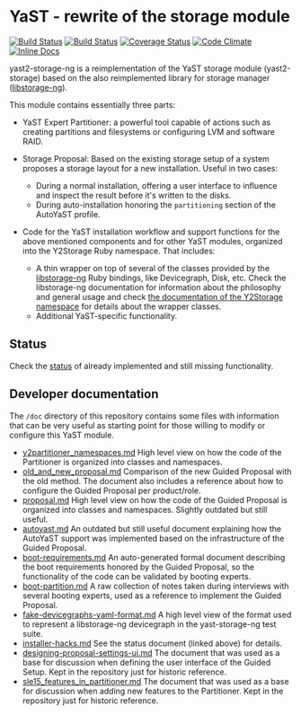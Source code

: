 # YaST - rewrite of the storage module

[![Build Status](https://travis-ci.org/yast/yast-storage-ng.svg?branch=master)](https://travis-ci.org/yast/yast-storage-ng)
[![Build Status](https://api.cirrus-ci.com/github/yast/yast-storage-ng.svg?branch=master)](https://cirrus-ci.com/github/yast/yast-storage-ng/master)
[![Coverage Status](https://img.shields.io/coveralls/yast/yast-storage-ng/master.svg)](https://coveralls.io/github/yast/yast-storage-ng?branch=master)
[![Code
Climate](https://codeclimate.com/github/yast/yast-storage-ng/badges/gpa.svg)](https://codeclimate.com/github/yast/yast-storage-ng)
[![Inline
Docs](http://inch-ci.org/github/yast/yast-storage-ng.png?branch=master)](http://inch-ci.org/github/yast/yast-storage-ng)

yast2-storage-ng is a reimplementation of the YaST storage module
(yast2-storage) based on the also reimplemented library for storage manager
([libstorage-ng](https://github.com/openSUSE/libstorage-ng)).

This module contains essentially three parts:

* YaST Expert Partitioner: a powerful tool capable of actions such as
  creating partitions and filesystems or configuring LVM and software RAID.

* Storage Proposal: Based on the existing storage setup of a system proposes a
  storage layout for a new installation. Useful in two cases:
    * During a normal installation, offering a user interface to influence and
      inspect the result before it's written to the disks.
    * During auto-installation honoring the `partitioning` section of the
      AutoYaST profile.

* Code for the YaST installation workflow and support functions for the above
  mentioned components and for other YaST modules, organized into the Y2Storage
  Ruby namespace. That includes:
    * A thin wrapper on top of several of the classes provided by the
      [libstorage-ng](https://github.com/openSUSE/libstorage-ng) Ruby bindings,
      like Devicegraph, Disk, etc. Check the libstorage-ng documentation for
      information about the philosophy and general usage and check [the
      documentation of the Y2Storage
      namespace](http://www.rubydoc.info/github/yast/yast-storage-ng/master/Y2Storage)
      for details about the wrapper classes.
    * Additional YaST-specific functionality.

## Status

Check the [status](doc/status.md) of already implemented and still missing
functionality.

## Developer documentation

The `/doc` directory of this repository contains some files with information
that can be very useful as starting point for those willing to modify or
configure this YaST module.

* [y2partitioner_namespaces.md](doc/y2partitioner_namespaces.md) High level view
  on how the code of the Partitioner is organized into classes and namespaces.
* [old_and_new_proposal.md](doc/old_and_new_proposal.md) Comparison of the new
  Guided Proposal with the old method. The document also includes a reference
  about how to configure the Guided Proposal per product/role.
* [proposal.md](doc/proposal.md) High level view on how the code of the Guided
  Proposal is organized into classes and namespaces. Slightly outdated but still
  useful.
* [autoyast.md](doc/autoyast.md) An outdated but still useful document
  explaining how the AutoYaST support was implemented based on the
  infrastructure of the Guided Proposal.
* [boot-requirements.md](doc/boot-requirements.md) An auto-generated formal
  document describing the boot requirements honored by the Guided Proposal, so
  the functionality of the code can be validated by booting experts.
* [boot-partition.md](doc/boot-partition.md) A raw collection of notes taken
  during interviews with several booting experts, used as a reference to
  implement the Guided Proposal.
* [fake-devicegraphs-yaml-format.md](doc/fake-devicegraphs-yaml-format.md) A
  high level view of the format used to represent a libstorage-ng devicegraph in
  the yast-storage-ng test suite.
* [installer-hacks.md](doc/installer-hacks.md) See the status document (linked
  above) for details.
* [designing-proposal-settings-ui.md](doc/designing-proposal-settings-ui.md)
  The document that was used as a base for discussion when defining the user
  interface of the Guided Setup. Kept in the repository just for historic
  reference.
* [sle15_features_in_partitioner.md](doc/sle15_features_in_partitioner.md) The
  document that was used as a base for discussion when adding new features to
  the Partitioner. Kept in the repository just for historic reference.
